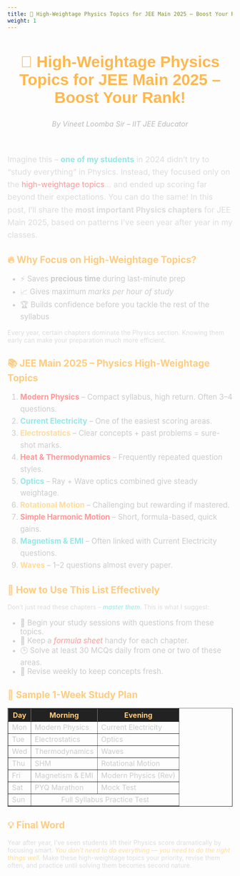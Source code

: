 ```yaml
---
title: 🚀 High-Weightage Physics Topics for JEE Main 2025 – Boost Your Rank!
weight: 1
---
```

<article>
  <header>
    <h1 style="color:#ffb84d; font-family: 'Anton', sans-serif; font-size:2.2rem;">
      🚀 High-Weightage Physics Topics for JEE Main 2025 – Boost Your Rank!
    </h1>
    <p style="color:#bbbbbb; font-size:1rem;">
      <em>By Vineet Loomba Sir – IIT JEE Educator </em>
    </p>
  </header>

  <section>
    <p style="color:#dddddd; font-size:1.1rem; line-height:1.6;">
      Imagine this – <strong style="color:#99e6e6;">one of my students</strong> in 2024 didn’t try to “study everything” in Physics.  
      Instead, they focused only on the <span style="color:#ff9999;">high-weightage topics</span>… and ended up scoring far beyond their expectations.  
      You can do the same! In this post, I’ll share the <strong>most important Physics chapters</strong> for JEE Main 2025,  
      based on patterns I’ve seen year after year in my classes.
    </p>
  </section>

  <section>
    <h2 style="color:#ffcc80;">🔥 Why Focus on High-Weightage Topics?</h2>
    <ul style="color:#cccccc; font-size:1.05rem;">
      <li>⚡ Saves <strong>precious time</strong> during last-minute prep</li>
      <li>📈 Gives maximum <em>marks per hour of study</em></li>
      <li>🏆 Builds confidence before you tackle the rest of the syllabus</li>
    </ul>
    <p style="color:#dddddd;">
      Every year, certain chapters dominate the Physics section. Knowing them early can make your preparation much more efficient.
    </p>
  </section>

  <section>
    <h2 style="color:#ffcc80;">📚 JEE Main 2025 – Physics High-Weightage Topics</h2>
    <ol style="color:#cccccc; font-size:1.05rem; line-height:1.6;">
      <li><strong style="color:#ff9999;">Modern Physics</strong> – Compact syllabus, high return. Often 3–4 questions.</li>
      <li><strong style="color:#99e6e6;">Current Electricity</strong> – One of the easiest scoring areas.</li>
      <li><strong style="color:#ffdd99;">Electrostatics</strong> – Clear concepts + past problems = sure-shot marks.</li>
      <li><strong style="color:#ff9999;">Heat & Thermodynamics</strong> – Frequently repeated question styles.</li>
      <li><strong style="color:#99e6e6;">Optics</strong> – Ray + Wave optics combined give steady weightage.</li>
      <li><strong style="color:#ffdd99;">Rotational Motion</strong> – Challenging but rewarding if mastered.</li>
      <li><strong style="color:#ff9999;">Simple Harmonic Motion</strong> – Short, formula-based, quick gains.</li>
      <li><strong style="color:#99e6e6;">Magnetism & EMI</strong> – Often linked with Current Electricity questions.</li>
      <li><strong style="color:#ffdd99;">Waves</strong> – 1–2 questions almost every paper.</li>
    </ol>
  </section>

  <section>
    <h2 style="color:#ffcc80;">🧠 How to Use This List Effectively</h2>
    <p style="color:#dddddd;">
      Don’t just read these chapters – <em style="color:#99e6e6;">master them</em>.  
      This is what I suggest:
    </p>
    <ul style="color:#cccccc; font-size:1.05rem;">
      <li>🎯 Begin your study sessions with questions from these topics.</li>
      <li>📄 Keep a <em style="color:#ff9999;">formula sheet</em> handy for each chapter.</li>
      <li>🕒 Solve at least 30 MCQs daily from one or two of these areas.</li>
      <li>🔄 Revise weekly to keep concepts fresh.</li>
    </ul>
  </section>

  <section>
    <h2 style="color:#ffcc80;">📅 Sample 1-Week Study Plan</h2>
    <table border="1" cellpadding="8" style="border-collapse: collapse; color:#cccccc; font-size:1rem;">
      <tr style="background-color:#222222; color:#ffcc80;">
        <th>Day</th>
        <th>Morning</th>
        <th>Evening</th>
      </tr>
      <tr>
        <td>Mon</td>
        <td>Modern Physics</td>
        <td>Current Electricity</td>
      </tr>
      <tr>
        <td>Tue</td>
        <td>Electrostatics</td>
        <td>Optics</td>
      </tr>
      <tr>
        <td>Wed</td>
        <td>Thermodynamics</td>
        <td>Waves</td>
      </tr>
      <tr>
        <td>Thu</td>
        <td>SHM</td>
        <td>Rotational Motion</td>
      </tr>
      <tr>
        <td>Fri</td>
        <td>Magnetism & EMI</td>
        <td>Modern Physics (Rev)</td>
      </tr>
      <tr>
        <td>Sat</td>
        <td>PYQ Marathon</td>
        <td>Mock Test</td>
      </tr>
      <tr>
        <td>Sun</td>
        <td colspan="2" style="text-align:center;">Full Syllabus Practice Test</td>
      </tr>
    </table>
  </section>

  <section>
    <h2 style="color:#ffcc80;">💡 Final Word</h2>
    <p style="color:#dddddd;">
      Year after year, I’ve seen students lift their Physics score dramatically by focusing smart.  
      <em style="color:#ffdd99;">You don’t need to do everything — you need to do the right things well.</em>  
      Make these high-weightage topics your priority, revise them often, and practice until solving them becomes second nature.
    </p>
  </section>
</article>
